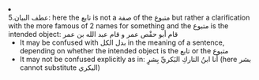 <li class="col 40"><div class="nodecontent">5.عطف البيان: here the تابع is not a صفة of the متبوع but rather a clarification with the more famous of 2 names for something and the متبوع is the intended object: قام أبو حفْص عمر و قام عبد الله بن عمر</div>
	<ul class="subexp">
<li class="basic"><div class="nodecontent">It may be confused with بدل الكل in the meaning of a sentence, depending on whether the intended object is the تابع or the متبوع</div></li>
<li class="basic"><div class="nodecontent">It may not be confused explicitly as in: أنا ابنُ التاركِ البَكريِّ بِشرٍ (here بشر cannot substitute البكري)</div></li></ul></li></ul></li>
